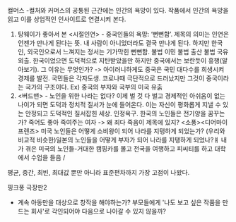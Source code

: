 
 컬머스 -컬처와 커머스의 공통된 근간에는 인간의 욕망이 있다. 작품에서 인간의 욕망을 읽고 이를 상업적인 인사이트로 연결시켜 본다.

  1. 탕웨이가 좋아서 본 <시절인연> - 중국인들의 욕망: ‘뻔뻔함’. 제목의 의미는 인연은 언젠가 만나게 된다는 뜻. 내 사람이 아니었더라도 결국 만나게 된다. 하지만 한국인, 외국인으로서 느껴지는 정서는 기가막힌 뻔뻔함. 불법 이민 불법 출산 불법 국유 외출. 한국이었으면 도덕적으로 지탄받았을만 하지만 중국에서는 보란듯이 흥행(알아보기). 그 이유는 무엇인가? -> 아이러니하게도 중국은 국민 대다수를 희생시켜 경제를 발전. 국민들은 각자도생. 코로나때 극단적으로 드러났지만 그것이 중국이라는 국가의 구조이다. Ex) 중국의 부자와 국부의 미국 유춝
2. <버드맨> - 노인을 위한 나라는 없다? 이제 벌 것 다 벌고 경제적인 아쉬움이 없는 나이가 되면 도덕과 정치적 질서가 눈에 들어온다. 이는 자신이 평화롭게 지낼 수 있는 안정되고 도덕적인 질서잡힌 세상. 인정욕구. 한국의 노인들은 전기양을 꿈꾸는가? 죽어도 좋아 죽여주는 여자 -> 왜 죄다 죽음이 제목에 있지? <소풍><디어마이프렌즈> 미국 노인들은 어떻게 소비왕이 되어 나라를 지탱하게 되었는가? (우리와 비교적 비슷한)일본의 노인들을 어떻게 부자가 되어 나라를 지탱하게 되었나?ㅒ 내가 겪은 미국의 노인들-거대한 캠핑카를 몰고 전국을 여행하고 피씨티를 하고 대학에서 수업을 들음 / 

평균, 중간, 최빈, 최대값 뿐만 아니라 표준편차까지 가장 고점이 나왔다.


핑크퐁 극장판2
- 계속 아동만을 대상으로 창작을 해야하는가? 부모들에게 '나도 보고 싶은 작품을 만드는 회사'로 각인되어야 다음으로 나아갈 수 있지 않을까?